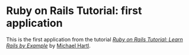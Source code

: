 # Ruby on Rails Tutorial: first application

This is the first application from the tutorial
[*Ruby on Rails Tutorial: Learn Rails by Example*](http://railstutorial.org/)
by [Michael Hartl](http://michaelhartl.com/).